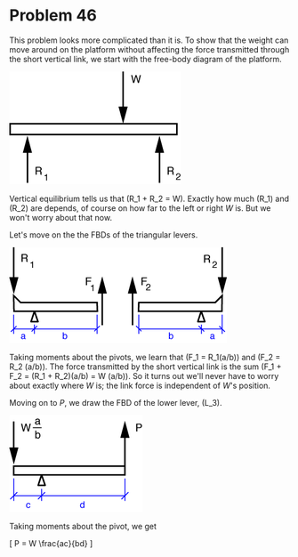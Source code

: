 # Problem 46 #

This problem looks more complicated than it is. To show that the weight can move around on the platform without affecting the force transmitted through the short vertical link, we start with the free-body diagram of the platform.

<img src="images/046a.png" />

Vertical equilibrium tells us that \(R_1 + R_2 = W\). Exactly how much \(R_1\) and \(R_2\) are depends, of course on how far to the left or right *W* is. But we won't worry about that now.

Let's move on the the FBDs of the triangular levers.

<img src="images/046b.png" />

Taking moments about the pivots, we learn that \(F_1 = R_1(a/b)\) and \(F_2 = R_2 (a/b)\). The force transmitted by the short vertical link is the sum \(F_1 + F_2 = (R_1 + R_2)(a/b) = W (a/b)\). So it turns out we'll never have to worry about exactly where *W* is; the link force is independent of *W*'s position.

Moving on to *P*, we draw the FBD of the lower lever, \(L_3\).

<img src="images/046c.png" />

Taking moments about the pivot, we get

\[ P = W \frac{ac}{bd} \]



